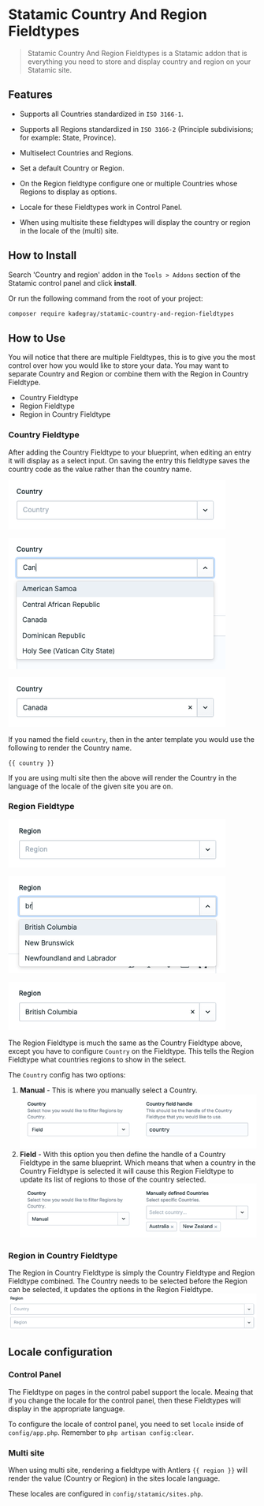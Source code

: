 # Statamic Country And Region Fieldtypes

> Statamic Country And Region Fieldtypes is a Statamic addon that is everything you need to store and display country and region on your Statamic site.

## Features

- Supports all Countries standardized in `ISO 3166-1`.
- Supports all Regions standardized in `ISO 3166-2` (Principle subdivisions; for example: State, Province).

- Multiselect Countries and Regions.
- Set a default Country or Region.
- On the Region fieldtype configure one or multiple Countries whose Regions to display as options.

- Locale for these Fieldtypes work in Control Panel.
- When using multisite these fieldtypes will display the country or region in the locale of the (multi) site.

## How to Install

Search 'Country and region' addon in the `Tools > Addons` section of the Statamic control panel and click **install**.

Or run the following command from the root of your project:

```bash
composer require kadegray/statamic-country-and-region-fieldtypes
```

## How to Use

You will notice that there are multiple Fieldtypes, this is to give you the most control over how you would like to store your data. You may want to separate Country and Region or combine them with the Region in Country Fieldtype.

- Country Fieldtype
- Region Fieldtype
- Region in Country Fieldtype

### Country Fieldtype

After adding the Country Fieldtype to your blueprint, when editing an entry it will display as a select input. On saving the entry this fieldtype saves the country code as the value rather than the country name.

<img src="readme/images/entry_country_empty.png"
    alt="Empty Country select on an entry" />

<img src="readme/images/entry_country_typeing_can.png"
    alt="Typing can into Country fieldtype displaying filtered country on an entry" />

<img src="readme/images/entry_country_selected_canada.png"
    alt="Country fieldtype with Canada selected on an entry" />

If you named the field `country`, then in the anter template you would use the following to render the Country name.

```
{{ country }}
```

If you are using multi site then the above will render the Country in the language of the locale of the given site you are on.

### Region Fieldtype

<img src="readme/images/entry_region_empty.png"
    alt="Empty Region select on an entry" />

<img src="readme/images/entry_region_typing_br.png"
    alt="Typing br into Region fieldtype displaying filtered region on an entry" />

<img src="readme/images/entry_region_selected_bc.png"
    alt="Region fieldtype with British Columbia selected on an entry" />

The Region Fieldtype is much the same as the Country Fieldtype above, except you have to configure `Country` on the Fieldtype. This tells the Region Fieldtype what countries regions to show in the select.

The `Country` config has two options:

1. **Manual** - This is where you manually select a Country.
   <img src="readme/images/region_config_country_field.png"
       alt="Region Fieldtype config country field option" />
1. **Field** - With this option you then define the handle of a Country Fieldtype in the same blueprint. Which means that when a country in the Country Fieldtype is selected it will cause this Region Fieldtype to update its list of regions to those of the country selected.
   <img src="readme/images/region_config_country_manual.png"
       alt="Region Fieldtype config country manual option" />

### Region in Country Fieldtype

The Region in Country Fieldtype is simply the Country Fieldtype and Region Fieldtype combined. The Country needs to be selected before the Region can be selected, it updates the options in the Region Fieldtype.
<img src="readme/images/entry_region_in_country.png"
       alt="Region Fieldtype config country manual option" />

## Locale configuration

### Control Panel

The Fieldtype on pages in the control pabel support the locale. Meaing that if you change the locale for the control panel, then these Fieldtypes will display in the appropriate language.

To configure the locale of control panel, you need to set `locale` inside of `config/app.php`. Remember to `php artisan config:clear`.

### Multi site

When using multi site, rendering a fieldtype with Antlers `{{ region }}` will render the value (Country or Region) in the sites locale language.

These locales are configured in `config/statamic/sites.php`.
